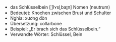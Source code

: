 - das Schlüsselbein [ˈʃlʏsl̩ˌbaɪ̯n]	Nomen (neutrum)
- Bedeutet: Knochen zwischen Brust und Schulter
- Nghĩa: xương đòn
- Übersetzung: collarbone
- Beispiel: „Er brach sich das Schlüsselbein.“
- Verwandte Wörter: Schlüssel, Bein